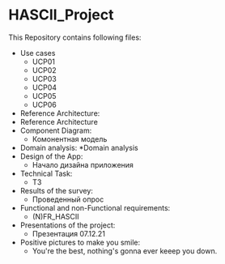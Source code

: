 # HASCII_Project
This Repository contains following files:
* Use cases
  * UCP01 
  * UCP02
  * UCP03
  * UCP04
  * UCP05
  * UCP06
* Reference Architecture:
 *  Reference Architecture
* Component Diagram:
  * Комонентная модель
* Domain analysis:
  *Domain analysis
* Design of the App:
  * Начало дизайна приложения
* Technical Task:
  * ТЗ
* Results of the survey:
  * Проведенный опрос
* Functional and non-Functional requirements:
  * (N)FR_HASCII
* Presentations of the project:
  * Презентация 07.12.21
* Positive pictures to make you smile:
  * You're the best, nothing's gonna ever keeep you down.
